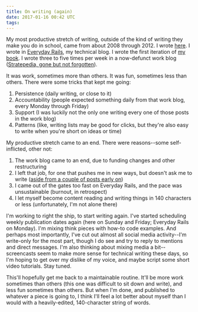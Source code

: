 ```yaml
---
title: On writing (again)
date: 2017-01-16 00:42 UTC
tags:
---
```


My most productive stretch of writing, outside of the kind of writing they make you do in school, came from about 2008 through 2012. I wrote [here](/pages/archives.html). I wrote in [Everyday Rails](https://everydayrails.com), my technical blog. I wrote the first iteration of [my book](https://leanpub.com/everydayrailsrspec). I wrote three to five times per week in a now-defunct work blog ([Stratepedia, gone but not forgotten](https://web.archive.org/web/*/blog.stratepedia.org)).

It was work, sometimes more than others. It was fun, sometimes less than others. There were some tricks that kept me going:

1. Persistence (daily writing, or close to it)
2. Accountability (people expected something daily from that work blog, every Monday through Friday)
3. Support (I was luckily not the only one writing every one of those posts in the work blog)
4. Patterns (like, writing lists may be good for clicks, but they're also easy to write when you're short on ideas or time)

My productive stretch came to an end. There were reasons--some self-inflicted, other not:

1. The work blog came to an end, due to funding changes and other restructuring
2. I left that job, for one that pushes me in new ways, but doesn't ask me to write ([aside from a couple of posts early on](http://radar.oreilly.com/asumner))
3. I came out of the gates too fast on Everyday Rails, and the pace was unsustainable (burnout, in retrospect)
4. I let myself become content reading and writing things in 140 characters or less (unfortunately, I'm not alone there)

I'm working to right the ship, to start writing again. I've started scheduling weekly publication dates again (here on Sunday and Friday; Everyday Rails on Monday). I'm mixing think pieces with how-to code examples. And perhaps most importantly, I've cut out almost all social media activity--I'm write-only for the most part, though I do see and try to reply to mentions and direct messages. I'm also thinking about mixing media a bit--screencasts seem to make more sense for technical writing these days, so I'm hoping to get over my dislike of my voice, and maybe script some short video tutorials. Stay tuned.

This'll hopefully get me back to a maintainable routine. It'll be more work sometimes than others (this one was difficult to sit down and write), and less fun sometimes than others. But when I'm done, and published to whatever a piece is going to, I think I'll feel a lot better about myself than I would with a heavily-edited, 140-character string of words.
